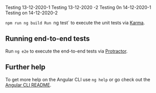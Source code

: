 
Testing 13-12-2020-1
Testing 13-12-2020 -2
Testing 0n 14-12-2020-1
Testing on 14-12-2020-2

`npm run ng build
Run `ng test` to execute the unit tests via [Karma](https://karma-runner.github.io).

## Running end-to-end tests

Run `ng e2e` to execute the end-to-end tests via [Protractor](http://www.protractortest.org/).

## Further help

To get more help on the Angular CLI use `ng help` or go check out the [Angular CLI README](https://github.com/angular/angular-cli/blob/master/README.md).
